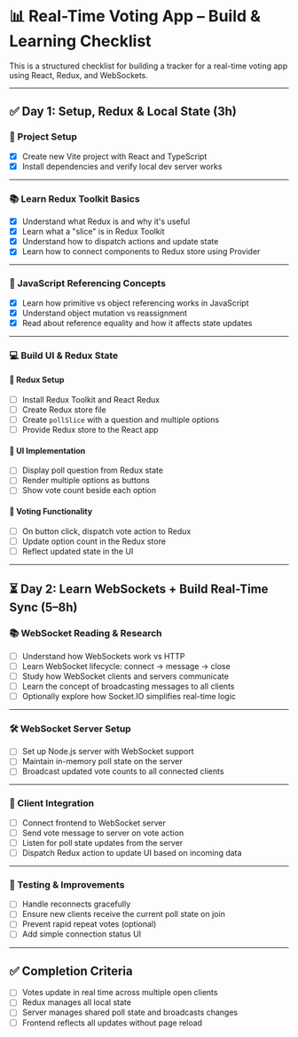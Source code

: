 # 📊 Real-Time Voting App – Build & Learning Checklist

This is a structured checklist for building a tracker for a real-time voting app using React, Redux, and WebSockets.

---

## ✅ Day 1: Setup, Redux & Local State (3h)

### 🧱 Project Setup

- [x] Create new Vite project with React and TypeScript
- [x] Install dependencies and verify local dev server works

---

### 📚 Learn Redux Toolkit Basics

- [x] Understand what Redux is and why it's useful
- [x] Learn what a "slice" is in Redux Toolkit
- [x] Understand how to dispatch actions and update state
- [x] Learn how to connect components to Redux store using Provider

---

### 📘 JavaScript Referencing Concepts

- [x] Learn how primitive vs object referencing works in JavaScript
- [x] Understand object mutation vs reassignment
- [x] Read about reference equality and how it affects state updates

---

### 💻 Build UI & Redux State

#### 🔹 Redux Setup

- [ ] Install Redux Toolkit and React Redux
- [ ] Create Redux store file
- [ ] Create `pollSlice` with a question and multiple options
- [ ] Provide Redux store to the React app

#### 🔸 UI Implementation

- [ ] Display poll question from Redux state
- [ ] Render multiple options as buttons
- [ ] Show vote count beside each option

#### 🔹 Voting Functionality

- [ ] On button click, dispatch vote action to Redux
- [ ] Update option count in the Redux store
- [ ] Reflect updated state in the UI

---

## ⏳ Day 2: Learn WebSockets + Build Real-Time Sync (5–8h)

### 📚 WebSocket Reading & Research

- [ ] Understand how WebSockets work vs HTTP
- [ ] Learn WebSocket lifecycle: connect → message → close
- [ ] Study how WebSocket clients and servers communicate
- [ ] Learn the concept of broadcasting messages to all clients
- [ ] Optionally explore how Socket.IO simplifies real-time logic

---

### 🛠️ WebSocket Server Setup

- [ ] Set up Node.js server with WebSocket support
- [ ] Maintain in-memory poll state on the server
- [ ] Broadcast updated vote counts to all connected clients

---

### 🔗 Client Integration

- [ ] Connect frontend to WebSocket server
- [ ] Send vote message to server on vote action
- [ ] Listen for poll state updates from the server
- [ ] Dispatch Redux action to update UI based on incoming data

---

### 🧪 Testing & Improvements

- [ ] Handle reconnects gracefully
- [ ] Ensure new clients receive the current poll state on join
- [ ] Prevent rapid repeat votes (optional)
- [ ] Add simple connection status UI

---

## ✅ Completion Criteria

- [ ] Votes update in real time across multiple open clients
- [ ] Redux manages all local state
- [ ] Server manages shared poll state and broadcasts changes
- [ ] Frontend reflects all updates without page reload
